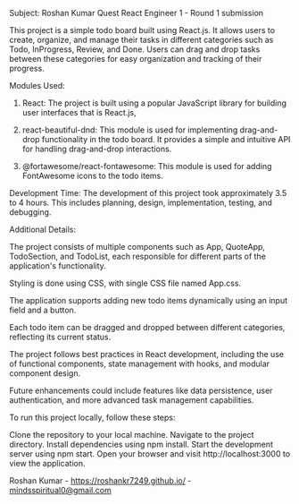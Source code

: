 Subject: Roshan Kumar Quest React Engineer 1 - Round 1 submission

This project is a simple todo board built using React.js. It allows users to create, organize, and manage their tasks in different categories such as Todo, InProgress, Review, and Done.
Users can drag and drop tasks between these categories for easy organization and tracking of their progress.

Modules Used:

1. React: The project is built using a popular JavaScript library for building user interfaces that is React.js,

2. react-beautiful-dnd: This module is used for implementing drag-and-drop functionality in the todo board. It provides a simple and intuitive API for handling drag-and-drop interactions.

3. @fortawesome/react-fontawesome: This module is used for adding FontAwesome icons to the todo items.

Development Time:
The development of this project took approximately 3.5 to 4 hours. This includes planning, design, implementation, testing, and debugging.


Additional Details:

The project consists of multiple components such as App, QuoteApp, TodoSection, and TodoList, each responsible for different parts of the application's functionality.

Styling is done using CSS, with single CSS file named App.css.

The application supports adding new todo items dynamically using an input field and a button.

Each todo item can be dragged and dropped between different categories, reflecting its current status.

The project follows best practices in React development, including the use of functional components, state management with hooks, and modular component design.

Future enhancements could include features like data persistence, user authentication, and more advanced task management capabilities.



To run this project locally, follow these steps:

Clone the repository to your local machine.
Navigate to the project directory.
Install dependencies using npm install.
Start the development server using npm start.
Open your browser and visit http://localhost:3000 to view the application.

Roshan Kumar - https://roshankr7249.github.io/ - mindsspiritual0@gmail.com
